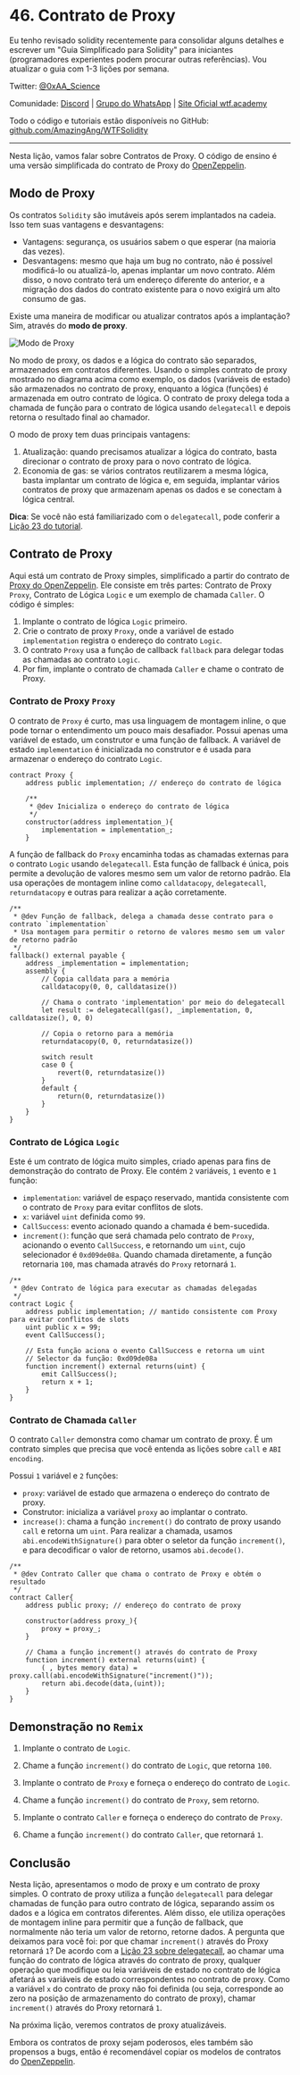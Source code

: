 # 46. Contrato de Proxy

Eu tenho revisado solidity recentemente para consolidar alguns detalhes e escrever um "Guia Simplificado para Solidity" para iniciantes (programadores experientes podem procurar outras referências). Vou atualizar o guia com 1-3 lições por semana.

Twitter: [@0xAA_Science](https://twitter.com/0xAA_Science)

Comunidade: [Discord](https://discord.gg/5akcruXrsk) | [Grupo do WhatsApp](https://docs.google.com/forms/d/e/1FAIpQLSe4KGT8Sh6sJ7hedQRuIYirOoZK_85miz3dw7vA1-YjodgJ-A/viewform?usp=sf_link) | [Site Oficial wtf.academy](https://wtf.academy)

Todo o código e tutoriais estão disponíveis no GitHub: [github.com/AmazingAng/WTFSolidity](https://github.com/AmazingAng/WTFSolidity)

---

Nesta lição, vamos falar sobre Contratos de Proxy. O código de ensino é uma versão simplificada do contrato de Proxy do [OpenZeppelin](https://github.com/OpenZeppelin/openzeppelin-contracts/blob/master/contracts/proxy/Proxy.sol).

## Modo de Proxy

Os contratos `Solidity` são imutáveis após serem implantados na cadeia. Isso tem suas vantagens e desvantagens:

- Vantagens: segurança, os usuários sabem o que esperar (na maioria das vezes).
- Desvantagens: mesmo que haja um bug no contrato, não é possível modificá-lo ou atualizá-lo, apenas implantar um novo contrato. Além disso, o novo contrato terá um endereço diferente do anterior, e a migração dos dados do contrato existente para o novo exigirá um alto consumo de gas.

Existe uma maneira de modificar ou atualizar contratos após a implantação? Sim, através do **modo de proxy**.

![Modo de Proxy](./img/46-1.png)

No modo de proxy, os dados e a lógica do contrato são separados, armazenados em contratos diferentes. Usando o simples contrato de proxy mostrado no diagrama acima como exemplo, os dados (variáveis de estado) são armazenados no contrato de proxy, enquanto a lógica (funções) é armazenada em outro contrato de lógica. O contrato de proxy delega toda a chamada de função para o contrato de lógica usando `delegatecall` e depois retorna o resultado final ao chamador.

O modo de proxy tem duas principais vantagens:
1. Atualização: quando precisamos atualizar a lógica do contrato, basta direcionar o contrato de proxy para o novo contrato de lógica.
2. Economia de gas: se vários contratos reutilizarem a mesma lógica, basta implantar um contrato de lógica e, em seguida, implantar vários contratos de proxy que armazenam apenas os dados e se conectam à lógica central.

**Dica**: Se você não está familiarizado com o `delegatecall`, pode conferir a [Lição 23 do tutorial](https://github.com/AmazingAng/WTFSolidity/tree/main/23_Delegatecall).

## Contrato de Proxy

Aqui está um contrato de Proxy simples, simplificado a partir do contrato de [Proxy do OpenZeppelin](https://github.com/OpenZeppelin/openzeppelin-contracts/blob/master/contracts/proxy/Proxy.sol). Ele consiste em três partes: Contrato de Proxy `Proxy`, Contrato de Lógica `Logic` e um exemplo de chamada `Caller`. O código é simples:

1. Implante o contrato de lógica `Logic` primeiro.
2. Crie o contrato de proxy `Proxy`, onde a variável de estado `implementation` registra o endereço do contrato `Logic`.
3. O contrato `Proxy` usa a função de callback `fallback` para delegar todas as chamadas ao contrato `Logic`.
4. Por fim, implante o contrato de chamada `Caller` e chame o contrato de Proxy.

### Contrato de Proxy `Proxy`

O contrato de `Proxy` é curto, mas usa linguagem de montagem inline, o que pode tornar o entendimento um pouco mais desafiador. Possui apenas uma variável de estado, um construtor e uma função de fallback. A variável de estado `implementation` é inicializada no construtor e é usada para armazenar o endereço do contrato `Logic`.

```solidity
contract Proxy {
    address public implementation; // endereço do contrato de lógica

    /**
     * @dev Inicializa o endereço do contrato de lógica
     */
    constructor(address implementation_){
        implementation = implementation_;
    }
```

A função de fallback do `Proxy` encaminha todas as chamadas externas para o contrato `Logic` usando `delegatecall`. Esta função de fallback é única, pois permite a devolução de valores mesmo sem um valor de retorno padrão. Ela usa operações de montagem inline como `calldatacopy`, `delegatecall`, `returndatacopy` e outras para realizar a ação corretamente.

```solidity
/**
 * @dev Função de fallback, delega a chamada desse contrato para o contrato `implementation`
 * Usa montagem para permitir o retorno de valores mesmo sem um valor de retorno padrão
 */
fallback() external payable {
    address _implementation = implementation;
    assembly {
        // Copia calldata para a memória
        calldatacopy(0, 0, calldatasize())

        // Chama o contrato 'implementation' por meio do delegatecall
        let result := delegatecall(gas(), _implementation, 0, calldatasize(), 0, 0)

        // Copia o retorno para a memória
        returndatacopy(0, 0, returndatasize())

        switch result
        case 0 {
            revert(0, returndatasize())
        }
        default {
            return(0, returndatasize())
        }
    }
}
```

### Contrato de Lógica `Logic`

Este é um contrato de lógica muito simples, criado apenas para fins de demonstração do contrato de Proxy. Ele contém `2` variáveis, `1` evento e `1` função:

- `implementation`: variável de espaço reservado, mantida consistente com o contrato de `Proxy` para evitar conflitos de slots.
- `x`: variável `uint` definida como `99`.
- `CallSuccess`: evento acionado quando a chamada é bem-sucedida.
- `increment()`: função que será chamada pelo contrato de `Proxy`, acionando o evento `CallSuccess`, e retornando um `uint`, cujo selecionador é `0xd09de08a`. Quando chamada diretamente, a função retornaria `100`, mas chamada através do `Proxy` retornará `1`.

```solidity
/**
 * @dev Contrato de lógica para executar as chamadas delegadas
 */
contract Logic {
    address public implementation; // mantido consistente com Proxy para evitar conflitos de slots
    uint public x = 99;
    event CallSuccess();

    // Esta função aciona o evento CallSuccess e retorna um uint
    // Selector da função: 0xd09de08a
    function increment() external returns(uint) {
        emit CallSuccess();
        return x + 1;
    }
}
```

### Contrato de Chamada `Caller`

O contrato `Caller` demonstra como chamar um contrato de proxy. É um contrato simples que precisa que você entenda as lições sobre `call` e `ABI encoding`.

Possui `1` variável e `2` funções:

- `proxy`: variável de estado que armazena o endereço do contrato de proxy.
- Construtor: inicializa a variável `proxy` ao implantar o contrato.
- `increase()`: chama a função `increment()` do contrato de proxy usando `call` e retorna um `uint`. Para realizar a chamada, usamos `abi.encodeWithSignature()` para obter o seletor da função `increment()`, e para decodificar o valor de retorno, usamos `abi.decode()`.

```solidity
/**
 * @dev Contrato Caller que chama o contrato de Proxy e obtém o resultado
 */
contract Caller{
    address public proxy; // endereço do contrato de proxy

    constructor(address proxy_){
        proxy = proxy_;
    }

    // Chama a função increment() através do contrato de Proxy
    function increment() external returns(uint) {
        ( , bytes memory data) = proxy.call(abi.encodeWithSignature("increment()"));
        return abi.decode(data,(uint));
    }
}
```

## Demonstração no `Remix`

1. Implante o contrato de `Logic`.

2. Chame a função `increment()` do contrato de `Logic`, que retorna `100`.

3. Implante o contrato de `Proxy` e forneça o endereço do contrato de `Logic`.

4. Chame a função `increment()` do contrato de `Proxy`, sem retorno.

5. Implante o contrato `Caller` e forneça o endereço do contrato de `Proxy`.

6. Chame a função `increment()` do contrato `Caller`, que retornará `1`.

## Conclusão

Nesta lição, apresentamos o modo de proxy e um contrato de proxy simples. O contrato de proxy utiliza a função `delegatecall` para delegar chamadas de função para outro contrato de lógica, separando assim os dados e a lógica em contratos diferentes. Além disso, ele utiliza operações de montagem inline para permitir que a função de fallback, que normalmente não teria um valor de retorno, retorne dados. A pergunta que deixamos para você foi: por que chamar `increment()` através do Proxy retornará `1`? De acordo com a [Lição 23 sobre delegatecall](../23_Delegatecall/readme_pt-br.md), ao chamar uma função do contrato de lógica através do contrato de proxy, qualquer operação que modifique ou leia variáveis de estado no contrato de lógica afetará as variáveis de estado correspondentes no contrato de proxy. Como a variável `x` do contrato de proxy não foi definida (ou seja, corresponde ao zero na posição de armazenamento do contrato de proxy), chamar `increment()` através do Proxy retornará `1`.

Na próxima lição, veremos contratos de proxy atualizáveis.

Embora os contratos de proxy sejam poderosos, eles também são propensos a bugs, então é recomendável copiar os modelos de contratos do [OpenZeppelin](https://github.com/OpenZeppelin/openzeppelin-contracts/tree/master/contracts/proxy).

<!-- This file was translated using AI by repo_ai_translate. For more information, visit https://github.com/marcelojsilva/repo_ai_translate -->